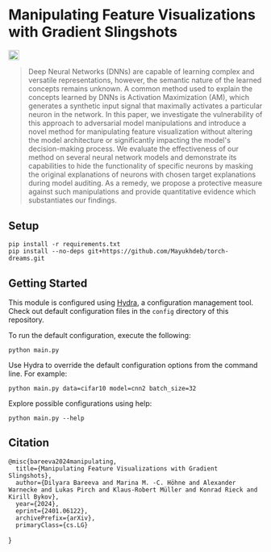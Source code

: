 # Manipulating Feature Visualizations with Gradient Slingshots
<a href="https://arxiv.org/abs/2401.06122"><img src="https://img.shields.io/badge/arXiv-2401.06122-b31b1b.svg" height=20.5></a>

> Deep Neural Networks (DNNs) are capable of learning complex and versatile representations, however, the semantic nature of the learned concepts remains unknown. A common method used to explain the concepts learned by DNNs is Activation Maximization (AM), which generates a synthetic input signal that maximally activates a particular neuron in the network. In this paper, we investigate the vulnerability of this approach to adversarial model manipulations and introduce a novel method for manipulating feature visualization without altering the model architecture or significantly impacting the model's decision-making process. We evaluate the effectiveness of our method on several neural network models and demonstrate its capabilities to hide the functionality of specific neurons by masking the original explanations of neurons with chosen target explanations during model auditing. As a remedy, we propose a protective measure against such manipulations and provide quantitative evidence which substantiates our findings. 

## Setup

    pip install -r requirements.txt
    pip install --no-deps git+https://github.com/Mayukhdeb/torch-dreams.git

## Getting Started

This module is configured using [Hydra](https://hydra.cc/), a configuration management tool. Check out default configuration files in the `config` directory of this repository. 

To run the default configuration, execute the following:
    
    python main.py

Use Hydra to override the default configuration options from the command line. For example:

    python main.py data=cifar10 model=cnn2 batch_size=32

Explore possible configurations using help:

    python main.py --help

## Citation


    @misc{bareeva2024manipulating,
      title={Manipulating Feature Visualizations with Gradient Slingshots}, 
      author={Dilyara Bareeva and Marina M. -C. Höhne and Alexander Warnecke and Lukas Pirch and Klaus-Robert Müller and Konrad Rieck and Kirill Bykov},
      year={2024},
      eprint={2401.06122},
      archivePrefix={arXiv},
      primaryClass={cs.LG}
}




